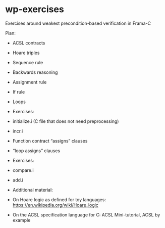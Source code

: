 # wp-exercises
Exercises around weakest precondition-based verification in Frama-C

Plan:

- ACSL contracts

- Hoare triples

- Sequence rule

- Backwards reasoning

- Assignment rule

- If rule

- Loops

- Exercises:

 - initialize.i (C file that does not need preprocessing)

 - incr.i

- Function contract “assigns” clauses

- “loop assigns” clauses

- Exercises:

 - compare.i

 - add.i

- Additional material:

 - On Hoare logic as defined for toy languages:
    https://en.wikipedia.org/wiki/Hoare_logic

 - On the ACSL specification language for C:
    ACSL Mini-tutorial, ACSL by example
